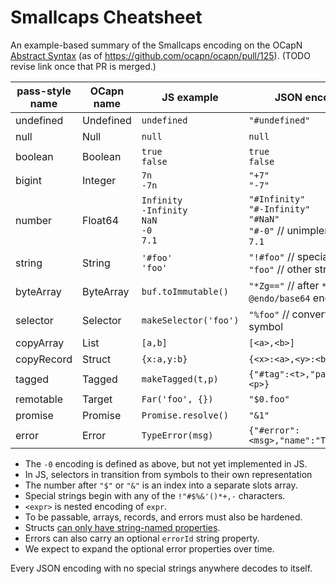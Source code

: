 # Smallcaps Cheatsheet

An example-based summary of the Smallcaps encoding on the OCapN [Abstract Syntax](https://github.com/ocapn/ocapn/blob/28af626441da888c4a520309222e18266dd2f1f2/draft-specifications/Model.md) (as of https://github.com/ocapn/ocapn/pull/125). (TODO revise link once that PR is merged.)

| pass-style name  | OCapn name    | JS example            | JSON encoding        |
| -----------------|---------------|-----------------------|----------------------|
| undefined        | Undefined     | `undefined`           | `"#undefined"`       |
| null             | Null          | `null`                | `null`               |
| boolean          | Boolean       | `true`<br>`false`     | `true`<br>`false`    |
| bigint           | Integer       | `7n`<br>`-7n`         | `"+7"`<br>`"-7"`     |
| number           | Float64       | `Infinity`<br>`-Infinity`<br>`NaN`<br>`-0`<br>`7.1` | `"#Infinity"`<br>`"#-Infinity"`<br>`"#NaN"`<br>`"#-0"` // unimplemented<br>`7.1` |
| string           | String        | `'#foo'`<br>`'foo'`   | `"!#foo"` // special strings<br>`"foo"` // other strings |
| byteArray        | ByteArray     | `buf.toImmutable()`   | `"*Zg=="` // after `*`, `@endo/base64` encoding |
| selector         | Selector      | `makeSelector('foo')` | `"%foo"` // converting from symbol |
| copyArray        | List          | `[a,b]`               | `[<a>,<b>]`          |
| copyRecord       | Struct        | `{x:a,y:b}`           | `{<x>:<a>,<y>:<b>}`  |
| tagged           | Tagged        | `makeTagged(t,p)`     | `{"#tag":<t>,"payload":<p>}` |
| remotable        | Target        | `Far('foo', {})`      | `"$0.foo"`           |
| promise          | Promise       | `Promise.resolve()`   | `"&1"`               |
| error            | Error         | `TypeError(msg)`      | `{"#error":<msg>,"name":"TypeError"}` |

* The `-0` encoding is defined as above, but not yet implemented in JS.
* In JS, selectors in transition from symbols to their own representation
* The number after `"$"` or `"&"` is an index into a separate slots array.
* Special strings begin with any of the `!"#$%&'()*+,-` characters.
* `<expr>` is nested encoding of `expr`.
* To be passable, arrays, records, and errors must also be hardened.
* Structs [can only have string-named properties](https://github.com/endojs/endo/blob/master/packages/pass-style/doc/copyRecord-guarantees.md).
* Errors can also carry an optional `errorId` string property.
* We expect to expand the optional error properties over time.

Every JSON encoding with no special strings anywhere decodes to itself.
